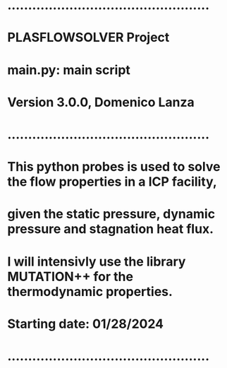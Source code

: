 # .................................................
#       PLASFLOWSOLVER Project
#       main.py: main script
#       Version 3.0.0, Domenico Lanza
# .................................................
#   This python probes is used to solve the flow properties in a ICP facility,
#   given the static pressure, dynamic pressure and stagnation heat flux.
#   I will intensivly use the library MUTATION++ for the thermodynamic properties.
#   Starting date: 01/28/2024
# .................................................
